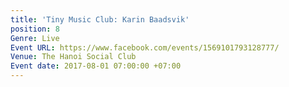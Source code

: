 ```yaml
---
title: 'Tiny Music Club: Karin Baadsvik'
position: 8
Genre: Live
Event URL: https://www.facebook.com/events/1569101793128777/
Venue: The Hanoi Social Club
Event date: 2017-08-01 07:00:00 +07:00
---
```


